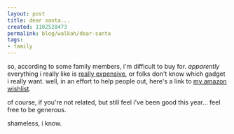```yaml
--- 
layout: post
title: dear santa...
created: 1102528473
permalink: blog/walkah/dear-santa
tags: 
- family
---
```

<p>
so, according to some family members, i'm difficult to buy for. <em>apparently</em> everything i really like is <a href="http://www.apple.com/powermac/">really expensive</a>, or folks don't know which gadget i really want. well, in an effort to help people out, here's a link to <a href="http://www.amazon.com/exec/obidos/redirect?tag=walkah-20&amp;path=http%3A%2F%2Fwww.amazon.com%2Fgp%2Fregistry%2Fregistry.html%2Fref%3Dwlem-si-html_viewall%3Fid%3D1GWTHZSFMDP36">my amazon wishlist</a>.
</p><p>
of course, if you're not related, but still feel i've been good this year... feel free to be generous.
</p><p>
shameless, i know.
</p>
